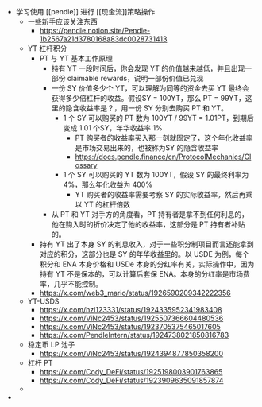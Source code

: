 - 学习使用 [[pendle]] 进行 [[现金流]]策略操作
	- 一些新手应该关注东西
		- https://pendle.notion.site/Pendle-1b2567a21d3780168a83dc0028731413
	- YT 杠杆积分
		- PT 与 YT 基本工作原理
			- 持有 YT 一段时间后，你会发现 YT 的价值越来越低，并且出现一部份 claimable rewards，说明一部份价值已兑现
			- 一份 SY 价值多少个 YT，可以理解为同等的资金去买 YT 最终会获得多少倍杠杆的收益。假设SY = 100YT，那么 PT = 99YT，这里的隐含收益率是？，用一份 SY 分别去购买 PT 和 YT。
				- 1 个 SY 可以购买的 PT 数为 100YT / 99YT = 1.01PT，到期后变成 1.01 个SY，年华收益率 1%
					- PT 购买者的收益率买入那一刻就固定了，这个年化收益率是市场交易出来的，也被称为SY 的隐含收益率
					- https://docs.pendle.finance/cn/ProtocolMechanics/Glossary
				- 1 个 SY 可以购买的 YT 数为 100YT，假设 SY 的最终利率为 4%，那么年化收益为 400%
					- YT 购买者的收益率需要考察 SY 的实际收益率，然后再乘以 YT 的杠杆倍数
			- 从 PT 和 YT 对手方的角度看，PT 持有者是拿不到任何利息的，他在购入时的折价决定了他的收益率，这部分是 PT 持有者补贴的。
		- 持有 YT 出了本身 SY 的利息收入，对于一些积分制项目而言还能拿到对应的积分，这部分也是 SY 的年华收益里的。以 USDE 为例，每个积分和 ENA 本身价格和 USDe 本身的分红率有关，实际操作中，因为持有 YT 不是保本的，可以计算后套保 ENA。本身的分红率是市场费率，几乎不能控制。
		- https://x.com/web3_mario/status/1926590209342222356
	- YT-USDS
		- https://x.com/hzl123331/status/1924335952341983408
		- https://x.com/ViNc2453/status/1925507366604480536
		- https://x.com/ViNc2453/status/1923705375465017605
		- https://x.com/PendleIntern/status/1924738021850816783
	- 稳定币 LP 池子
		- https://x.com/ViNc2453/status/1924394877850358200
	- 杠杆 PT
		- https://x.com/Cody_DeFi/status/1925198003901763865
		- https://x.com/Cody_DeFi/status/1923909635091857874
	-
-
